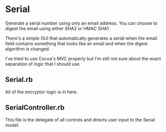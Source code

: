 # Serial

Generate a serial number using only an email address. You can choose to
digest the email using either SHA2 or HMAC SHA1.

There's a simple GUI that automatically generates a serial when the
email field contains something that looks like an email and when the
digest algorithm is changed.

I've tried to use Cocoa's MVC properly but I'm still not sure about the
exact separation of logic that I should use.

## Serial.rb

All of the encryptor logic is in here.

## SerialController.rb

This file is the delegate of all controls and directs user input to the
Serial model.
